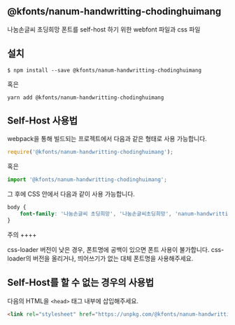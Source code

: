 
@kfonts/nanum-handwritting-chodinghuimang
---------------------

나눔손글씨 초딩희망 폰트를 self-host 하기 위한 webfont 파일과 css 파일

설치
----

```
$ npm install --save @kfonts/nanum-handwritting-chodinghuimang
```

혹은

```
yarn add @kfonts/nanum-handwritting-chodinghuimang
```

Self-Host 사용법
---------------

webpack을 통해 빌드되는 프로젝트에서 다음과 같은 형태로 사용 가능합니다.

```js
require('@kfonts/nanum-handwritting-chodinghuimang');
```

혹은

```js
import '@kfonts/nanum-handwritting-chodinghuimang';
```

그 후에 CSS 안에서 다음과 같이 사용 가능합니다.

```css
body {
    font-family: '나눔손글씨 초딩희망', '나눔손글씨초딩희망', 'nanum-handwritting-chodinghuimang';
}
```

주의
++++

css-loader 버전이 낮은 경우, 폰트명에 공백이 있으면 폰트 사용이 불가합니다.
css-loader의 버전을 올리거나, 띄어쓰기가 없는 대체 폰트명을 사용해주세요.

Self-Host를 할 수 없는 경우의 사용법
--------------------------------

다음의 HTML을 `<head>` 태그 내부에 삽입해주세요.

```html
<link rel="stylesheet" href="https://unpkg.com/@kfonts/nanum-handwritting-chodinghuimang/index.css" />
```

